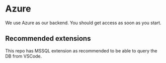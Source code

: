 # Azure

We use Azure as our backend. You should get access as soon as you start.

## Recommended extensions

This repo has MSSQL extension as recommended to be able to query the DB from VSCode.
